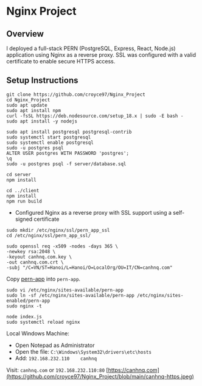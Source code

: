 

# Nginx Project



##  Overview

I deployed a full-stack PERN (PostgreSQL, Express, React, Node.js) application using Nginx as a reverse proxy. SSL was configured with a valid certificate to enable secure HTTPS access.

##  Setup Instructions
```
git clone https://github.com/croyce97/Nginx_Project
cd Nginx_Project
sudo apt update
sudo apt install npm
curl -fsSL https://deb.nodesource.com/setup_18.x | sudo -E bash -
sudo apt install -y nodejs

sudo apt install postgresql postgresql-contrib
sudo systemctl start postgresql
sudo systemctl enable postgresql
sudo -u postgres psql
ALTER USER postgres WITH PASSWORD 'postgres';
\q
sudo -u postgres psql -f server/database.sql

cd server
npm install

cd ../client
npm install
npm run build
```
* Configured Nginx as a reverse proxy with SSL support using a self-signed certificate
```
sudo mkdir /etc/nginx/ssl/pern_app_ssl
cd /etc/nginx/ssl/pern_app_ssl/

sudo openssl req -x509 -nodes -days 365 \
-newkey rsa:2048 \
-keyout canhnq.com.key \
-out canhnq.com.crt \
-subj "/C=VN/ST=Hanoi/L=Hanoi/O=LocalOrg/OU=IT/CN=canhnq.com"
```
Copy [pern-app](https://github.com/croyce97/Nginx_Project/blob/main/nginx-pern-app.cfg) into `pern-app`.
```
sudo vi /etc/nginx/sites-available/pern-app
sudo ln -sf /etc/nginx/sites-available/pern-app /etc/nginx/sites-enabled/pern-app
sudo nginx -t

node index.js
sudo systemctl reload nginx

```


Local Windows Machine: 
+ Open Notepad as Administrator
+ Open the file: `C:\Windows\System32\drivers\etc\hosts`
+ Add: `192.168.232.110    canhnq`

Visit: `canhnq.com` or `192.168.232.110:80` [https://canhnq.com](https://github.com/croyce97/Nginx_Project/blob/main/canhnq-https.jpeg)
